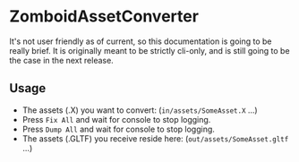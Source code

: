 # ZomboidAssetConverter

It's not user friendly as of current, so this documentation is going to be really brief. It is originally meant to be strictly cli-only, and is still going to be the case in the next release.

## Usage

- The assets (.X) you want to convert: (`in/assets/SomeAsset.X` ...)
- Press `Fix All` and wait for console to stop logging.
- Press `Dump All` and wait for console to stop logging.
- The assets (.GLTF) you receive reside here: (`out/assets/SomeAsset.gltf` ...)
